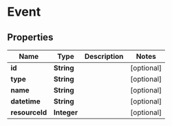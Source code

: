 

# Event


## Properties

| Name | Type | Description | Notes |
|------------ | ------------- | ------------- | -------------|
|**id** | **String** |  |  [optional] |
|**type** | **String** |  |  [optional] |
|**name** | **String** |  |  [optional] |
|**datetime** | **String** |  |  [optional] |
|**resourceId** | **Integer** |  |  [optional] |



